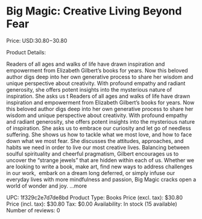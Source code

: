# Big Magic: Creative Living Beyond Fear

Price: USD:$30.80-$30.80

Product Details:

Readers of all ages and walks of life have drawn inspiration and empowerment from Elizabeth Gilbert’s books for years. Now this beloved author digs deep into her own generative process to share her wisdom and unique perspective about creativity. With profound empathy and radiant generosity, she offers potent insights into the mysterious nature of inspiration. She asks us t Readers of all ages and walks of life have drawn inspiration and empowerment from Elizabeth Gilbert’s books for years. Now this beloved author digs deep into her own generative process to share her wisdom and unique perspective about creativity. With profound empathy and radiant generosity, she offers potent insights into the mysterious nature of inspiration. She asks us to embrace our curiosity and let go of needless suffering. She shows us how to tackle what we most love, and how to face down what we most fear. She discusses the attitudes, approaches, and habits we need in order to live our most creative lives. Balancing between soulful spirituality and cheerful pragmatism, Gilbert encourages us to uncover the “strange jewels” that are hidden within each of us. Whether we are looking to write a book, make art, find new ways to address challenges in our work,  embark on a dream long deferred, or simply infuse our everyday lives with more mindfulness and passion, Big Magic cracks open a world of wonder and joy. ...more

UPC: 1f329c2e7d7de8bd
Product Type: Books
Price (excl. tax): $30.80
Price (incl. tax): $30.80
Tax: $0.00
Availability: In stock (15 available)
Number of reviews: 0